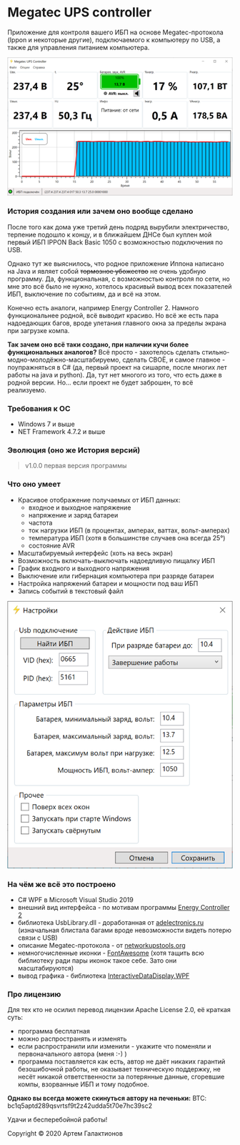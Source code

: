 
# Megatec UPS controller
Приложение для контроля вашего ИБП на основе Megatec-протокола (Ippon и некоторые другие), подключаемого к компьютеру по USB, а также для управления питанием компьютера.

![Главное окно](/img/main.png "Главное окно")

### История создания или зачем оно вообще сделано
После того как дома уже третий день подряд вырубили электричество, терпение подошло к концу, и в ближайшем ДНСе был куплен мой первый ИБП IPPON Back Basic 1050 с возможностью подключения по USB. 

Однако тут же выяснилось, что родное приложение Иппона написано на Java и являет собой ~~тормозное убожество~~ не очень удобную программу. Да, функциональная, с возможностью контроля по сети, но мне это всё было не нужно, хотелось красивый вывод всех показателей ИБП, выключение по событиям, да и всё на этом.

Конечно есть аналоги, например Energy Controller 2. Намного функциональнее родной, всё выводит красиво. Но всё же есть пара надоедающих багов, вроде улетания главного окна за пределы экрана при загрузке компа.

**Так зачем оно всё таки создано, при наличии кучи более функциональных аналогов?**
Всё просто - захотелось сделать стильно-модно-молодёжно-масштабируемо, сделать СВОЁ, и самое главное - поупражняться в C# (да, первый проект на сишарпе, после многих лет работы на java и python).
Да, тут нет многого из того, что есть даже в родной версии. Но... если проект не будет заброшен, то всё реализуемо.

### Требования к ОС
- Windows 7 и выше
- NET Framework 4.7.2 и выше

### Эволюция (оно же История версий)
> v1.0.0
> первая версия программы

### Что оно умеет
+ Красивое отображение получаемых от ИБП данных:
	+ входное и выходное напряжение
	+ напряжение и заряд батареи
	+ частота
	+ ток нагрузки ИБП (в процентах, амперах, ваттах, вольт-амперах)
	+ температура ИБП (хотя в большинстве случаев она всегда 25°)
	+ состояние AVR
+ Масштабируемый интерфейс (хоть на весь экран)
+ Возможность включать-выключать надоедливую пищалку ИБП
+ График входного и выходного напряжения
+ Выключение или гибернация компьютера при разряде батареи
+ Настройка напряжений батареи и мощности под ваш ИБП
+ Запись событий в текстовый файл

![Окно настроек](/img/settings.png "Окно настроек")

### На чём же всё это построено
- C# WPF в Microsoft Visual Studio 2019
- внешний вид интерфейса - по мотивам программы [Energy Controller 2](https://sites.google.com/site/ibakhlab/News/energycontroller20582332200sp5 "Energy Controller 2")
- библиотека UsbLibrary.dll - доработанная от [adelectronics.ru](https://adelectronics.ru/2016/11/22/usblibrary-c-usb-hid-library/ "adelectronics.ru") (изначальная блистала багами вроде невозможности видеть потерю связи с USB)
- описание Megatec-протокола - от [networkupstools.org](https://networkupstools.org/protocols/megatec.html "networkupstools.org")
- немногочисленные иконки - [FontAwesome](https://fontawesome.com/ "FontAwesome") (хотя тащить всю библиотеку ради пары иконок такое себе. Зато они масштабируются)
- вывод графика - библиотека [InteractiveDataDisplay.WPF](https://github.com/microsoft/InteractiveDataDisplay.WPF "InteractiveDataDisplay.WPF")

### Про лицензию
Для тех кто не осилил перевод лицензии Apache License 2.0, её краткая суть:
- программа бесплатная
- можно распространять и изменять
- если распространили или изменили - укажите что поменяли и первоначального автора (меня :-) )
- программа поставляется как есть, автор не даёт никаких гарантий безошибочной работы, не оказывает техническую поддержку, не несёт никакой ответственности за потерянные данные, сгоревшие компы, взорванные ИБП и тому подобное.

**Однако вы всегда можете скинуться автору на печеньки:**
BTC: bc1q5aptd289qsvrtsf9t2z42udda5t70e7hc39sc2

Удачи и бесперебойной работы!

Copyright © 2020 Артем Галактионов
